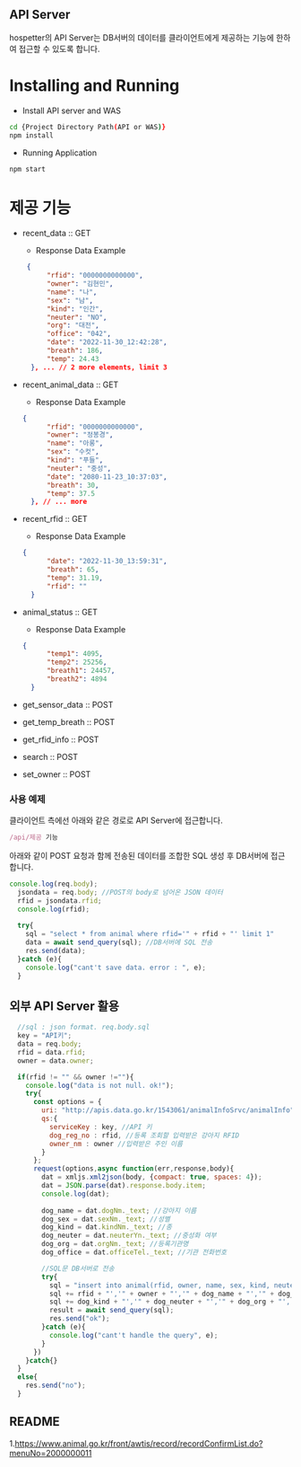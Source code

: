 ## API Server

hospetter의 API Server는 DB서버의 데이터를 클라이언트에게 제공하는 기능에 한하여 접근할 수 있도록 합니다.

# Installing and Running
  - Install API server and WAS
  ```sh
  cd {Project Directory Path(API or WAS)}
  npm install
  ```
  - Running Application
  ```sh
  npm start
  ```

# 제공 기능

* recent_data :: GET

  - Response Data Example
  
  ```json
   {
        "rfid": "0000000000000",
        "owner": "김현민",
        "name": "나",
        "sex": "남",
        "kind": "인간",
        "neuter": "NO",
        "org": "대전",
        "office": "042",
        "date": "2022-11-30_12:42:28",
        "breath": 186,
        "temp": 24.43
    }, ... // 2 more elements, limit 3
  ```

* recent_animal_data :: GET

  - Response Data Example
  
  ```json
  {
        "rfid": "0000000000000",
        "owner": "정봉경",
        "name": "아롱",
        "sex": "수컷",
        "kind": "푸들",
        "neuter": "중성",
        "date": "2080-11-23_10:37:03",
        "breath": 30,
        "temp": 37.5
    }, // ... more
  ```
  
* recent_rfid :: GET


  - Response Data Example
  
  ```json
  {
        "date": "2022-11-30_13:59:31",
        "breath": 65,
        "temp": 31.19,
        "rfid": ""
    }
  ```

* animal_status :: GET

  - Response Data Example
  
  ```json
  {
        "temp1": 4095,
        "temp2": 25256,
        "breath1": 24457,
        "breath2": 4894
    }
  ```

* get_sensor_data :: POST

* get_temp_breath :: POST

* get_rfid_info :: POST

* search :: POST

* set_owner :: POST

### 사용 예제

클라이언트 측에선 아래와 같은 경로로 API Server에 접근합니다.

```javascript
/api/제공 기능
```
아래와 같이 POST 요청과 함께 전송된 데이터를 조합한 SQL 생성 후 DB서버에 접근합니다.

```javascript
console.log(req.body);
  jsondata = req.body; //POST의 body로 넘어온 JSON 데이터
  rfid = jsondata.rfid;
  console.log(rfid);
  
  try{
    sql = "select * from animal where rfid='" + rfid + "' limit 1"
    data = await send_query(sql); //DB서버에 SQL 전송
    res.send(data);
  }catch (e){
    console.log("cant't save data. error : ", e);
  }
```

## 외부 API Server 활용

```javascript
  //sql : json format. req.body.sql
  key = "API키";
  data = req.body;
  rfid = data.rfid;
  owner = data.owner;

  if(rfid != "" && owner !=""){
    console.log("data is not null. ok!");
    try{
      const options = {
        uri: "http://apis.data.go.kr/1543061/animalInfoSrvc/animalInfo",
        qs:{
          serviceKey : key, //API 키
          dog_reg_no : rfid, //등록 조회할 입력받은 강아지 RFID
          owner_nm : owner //입력받은 주인 이름
        }
      };
      request(options,async function(err,response,body){
        dat = xmljs.xml2json(body, {compact: true, spaces: 4});
        dat = JSON.parse(dat).response.body.item;
        console.log(dat);
        
        dog_name = dat.dogNm._text; //강아지 이름
        dog_sex = dat.sexNm._text; //성별
        dog_kind = dat.kindNm._text; //종
        dog_neuter = dat.neuterYn._text; //중성화 여부
        dog_org = dat.orgNm._text; //등록기관명
        dog_office = dat.officeTel._text; //기관 전화번호

        //SQL문 DB서버로 전송
        try{
          sql = "insert into animal(rfid, owner, name, sex, kind, neuter, org, office)values('";
          sql += rfid + "','" + owner + "','" + dog_name + "','" + dog_sex + "','";
          sql += dog_kind + "','" + dog_neuter + "','" + dog_org + "','" + dog_office + "')";
          result = await send_query(sql);
          res.send("ok");
        }catch (e){
          console.log("cant't handle the query", e);
        }
      })
    }catch{}
  }
  else{
    res.send("no");
  }
```

## README

1.https://www.animal.go.kr/front/awtis/record/recordConfirmList.do?menuNo=2000000011


